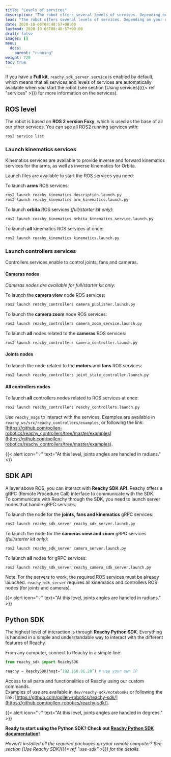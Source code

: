 ```yaml
---
title: "Levels of services"
description: "The robot offers several levels of services. Depending on your use case, you may prefer interacting with different layers of the robot software."
lead: "The robot offers several levels of services. Depending on your use case, you may prefer interacting with different layers of the robot software."
date: 2020-10-06T08:48:57+00:00
lastmod: 2020-10-06T08:48:57+00:00
draft: false
images: []
menu:
  docs:
    parent: "running"
weight: 720
toc: true
---
```


If you have a **Full kit**, `reachy_sdk_server.service` is enabled by default, which means that all services and levels of services are automatically available when you start the robot (see section [Using services]({{< ref "services" >}}) for more information on the services).

## ROS level
The robot is based on **ROS 2 version Foxy**, which is used as the base of all our other services.
You can see all ROS2 running services with:
```bash
ros2 service list
```  

### Launch kinematics services
Kinematics services are available to provide inverse and forward kinematics services for the arms, as well as inverse kinematics for Orbita.  

Launch files are available to start the ROS services you need:  

To launch **arms** ROS services:
```bash
ros2 launch reachy_kinematics description.launch.py
ros2 launch reachy_kinematics arm_kinematics.launch.py
```

To launch **orbita** ROS services *(full/starter kit only)*:
```bash
ros2 launch reachy_kinematics orbita_kinematics_service.launch.py
```

To launch **all** kinematics ROS services at once:
```bash
ros2 launch reachy_kinematics kinematics.launch.py
```

### Launch controllers services
Controllers services enable to control joints, fans and cameras.

#### Cameras nodes
*Cameras nodes are available for full/starter kit only:*  

To launch the **camera view** node ROS services:
```bash
ros2 launch reachy_controllers camera_publisher.launch.py
```
To launch the **camera zoom** node ROS services:
```bash
ros2 launch reachy_controllers camera_zoom_service.launch.py
```

To launch **all** nodes related to the **cameras** ROS services:
```bash
ros2 launch reachy_controllers camera_controller.launch.py
```

#### Joints nodes
To launch the node related to the **motors** and **fans** ROS services:
```bash
ros2 launch reachy_controllers joint_state_controller.launch.py
```

#### All controllers nodes
To launch **all** controllers nodes related to ROS services at once:
```bash
ros2 launch reachy_controllers reachy_controllers.launch.py
```

Use `reachy_msgs` to interact with the services. Examples are available in `reachy_ws/src/reachy_controllers/examples`, or following the link: [https://github.com/pollen-robotics/reachy_controllers/tree/master/examples](https://github.com/pollen-robotics/reachy_controllers/tree/master/examples).

{{< alert icon="💡" text="At this level, joints angles are handled in radians." >}}


## SDK API
A layer above ROS, you can interact with **Reachy SDK API**. Reachy offers a gRPC (Remote Procedure Call) interface to communicate with the SDK.  
To communicate with Reachy through the SDK, you need to launch server nodes that handle gRPC services.  

To launch the node for the **joints, fans and kinematics** gRPC services:
```bash
ros2 launch reachy_sdk_server reachy_sdk_server.launch.py
```

To launch the node for the **cameras view and zoom** gRPC services *(full/starter kit only)*:
```bash
ros2 launch reachy_sdk_server camera_server.launch.py
```

To launch **all** nodes for gRPC services:
```bash
ros2 launch reachy_sdk_server reachy_camera_sdk_server.launch.py
```

Note: For the servers to work, the required ROS services must be already launched. `reachy_sdk_server` requires all kinematics and controllers ROS nodes (for joints and cameras). 


{{< alert icon="💡" text="At this level, joints angles are handled in radians." >}}



## Python SDK
The highest level of interaction is through **Reachy Python SDK**. Everything is handled in a simple and understandable way to interact with the different features of Reachy.

From any computer, connect to Reachy in a simple line:
```python
from reachy_sdk import ReachySDK

reachy = ReachySDK(host=’192.168.86.20’) # use your own IP
```


Access to all parts and functionalities of Reachy using our custom commands.  
Examples of use are available in `dev/reachy-sdk/notebooks` or following the link: [https://github.com/pollen-robotics/reachy-sdk/](https://github.com/pollen-robotics/reachy-sdk/).


{{< alert icon="💡" text="At this level, joints angles are handled in degrees." >}}

**Ready to start using the Python SDK? Check out [Reachy Python SDK documentation](https://pollen-robotics.github.io/reachy-2021-docs/sdk/getting-started/introduction/)!**  

*Haven’t installed all the required packages on your remote computer? See section [Use Reachy SDK]({{< ref "use-sdk" >}}) for the details.*
